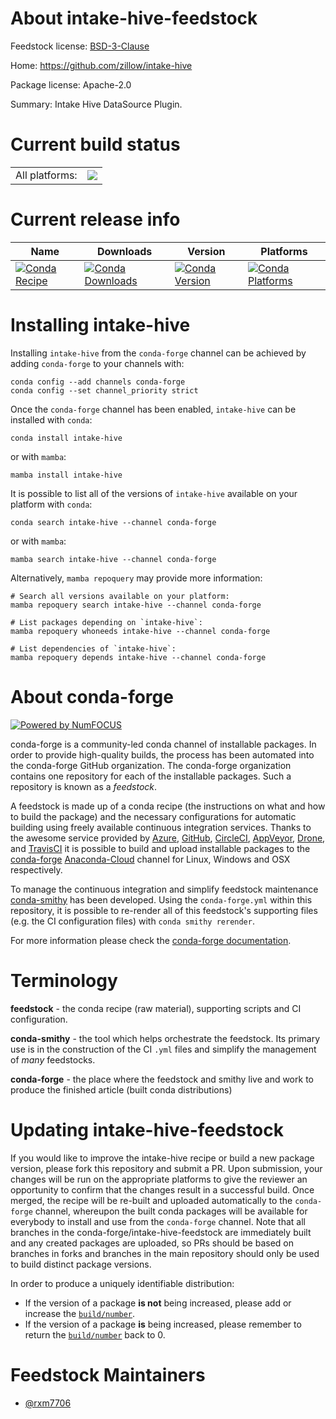 About intake-hive-feedstock
===========================

Feedstock license: [BSD-3-Clause](https://github.com/conda-forge/intake-hive-feedstock/blob/main/LICENSE.txt)

Home: https://github.com/zillow/intake-hive

Package license: Apache-2.0

Summary: Intake Hive DataSource Plugin.

Current build status
====================


<table><tr><td>All platforms:</td>
    <td>
      <a href="https://dev.azure.com/conda-forge/feedstock-builds/_build/latest?definitionId=19178&branchName=main">
        <img src="https://dev.azure.com/conda-forge/feedstock-builds/_apis/build/status/intake-hive-feedstock?branchName=main">
      </a>
    </td>
  </tr>
</table>

Current release info
====================

| Name | Downloads | Version | Platforms |
| --- | --- | --- | --- |
| [![Conda Recipe](https://img.shields.io/badge/recipe-intake--hive-green.svg)](https://anaconda.org/conda-forge/intake-hive) | [![Conda Downloads](https://img.shields.io/conda/dn/conda-forge/intake-hive.svg)](https://anaconda.org/conda-forge/intake-hive) | [![Conda Version](https://img.shields.io/conda/vn/conda-forge/intake-hive.svg)](https://anaconda.org/conda-forge/intake-hive) | [![Conda Platforms](https://img.shields.io/conda/pn/conda-forge/intake-hive.svg)](https://anaconda.org/conda-forge/intake-hive) |

Installing intake-hive
======================

Installing `intake-hive` from the `conda-forge` channel can be achieved by adding `conda-forge` to your channels with:

```
conda config --add channels conda-forge
conda config --set channel_priority strict
```

Once the `conda-forge` channel has been enabled, `intake-hive` can be installed with `conda`:

```
conda install intake-hive
```

or with `mamba`:

```
mamba install intake-hive
```

It is possible to list all of the versions of `intake-hive` available on your platform with `conda`:

```
conda search intake-hive --channel conda-forge
```

or with `mamba`:

```
mamba search intake-hive --channel conda-forge
```

Alternatively, `mamba repoquery` may provide more information:

```
# Search all versions available on your platform:
mamba repoquery search intake-hive --channel conda-forge

# List packages depending on `intake-hive`:
mamba repoquery whoneeds intake-hive --channel conda-forge

# List dependencies of `intake-hive`:
mamba repoquery depends intake-hive --channel conda-forge
```


About conda-forge
=================

[![Powered by
NumFOCUS](https://img.shields.io/badge/powered%20by-NumFOCUS-orange.svg?style=flat&colorA=E1523D&colorB=007D8A)](https://numfocus.org)

conda-forge is a community-led conda channel of installable packages.
In order to provide high-quality builds, the process has been automated into the
conda-forge GitHub organization. The conda-forge organization contains one repository
for each of the installable packages. Such a repository is known as a *feedstock*.

A feedstock is made up of a conda recipe (the instructions on what and how to build
the package) and the necessary configurations for automatic building using freely
available continuous integration services. Thanks to the awesome service provided by
[Azure](https://azure.microsoft.com/en-us/services/devops/), [GitHub](https://github.com/),
[CircleCI](https://circleci.com/), [AppVeyor](https://www.appveyor.com/),
[Drone](https://cloud.drone.io/welcome), and [TravisCI](https://travis-ci.com/)
it is possible to build and upload installable packages to the
[conda-forge](https://anaconda.org/conda-forge) [Anaconda-Cloud](https://anaconda.org/)
channel for Linux, Windows and OSX respectively.

To manage the continuous integration and simplify feedstock maintenance
[conda-smithy](https://github.com/conda-forge/conda-smithy) has been developed.
Using the ``conda-forge.yml`` within this repository, it is possible to re-render all of
this feedstock's supporting files (e.g. the CI configuration files) with ``conda smithy rerender``.

For more information please check the [conda-forge documentation](https://conda-forge.org/docs/).

Terminology
===========

**feedstock** - the conda recipe (raw material), supporting scripts and CI configuration.

**conda-smithy** - the tool which helps orchestrate the feedstock.
                   Its primary use is in the construction of the CI ``.yml`` files
                   and simplify the management of *many* feedstocks.

**conda-forge** - the place where the feedstock and smithy live and work to
                  produce the finished article (built conda distributions)


Updating intake-hive-feedstock
==============================

If you would like to improve the intake-hive recipe or build a new
package version, please fork this repository and submit a PR. Upon submission,
your changes will be run on the appropriate platforms to give the reviewer an
opportunity to confirm that the changes result in a successful build. Once
merged, the recipe will be re-built and uploaded automatically to the
`conda-forge` channel, whereupon the built conda packages will be available for
everybody to install and use from the `conda-forge` channel.
Note that all branches in the conda-forge/intake-hive-feedstock are
immediately built and any created packages are uploaded, so PRs should be based
on branches in forks and branches in the main repository should only be used to
build distinct package versions.

In order to produce a uniquely identifiable distribution:
 * If the version of a package **is not** being increased, please add or increase
   the [``build/number``](https://docs.conda.io/projects/conda-build/en/latest/resources/define-metadata.html#build-number-and-string).
 * If the version of a package **is** being increased, please remember to return
   the [``build/number``](https://docs.conda.io/projects/conda-build/en/latest/resources/define-metadata.html#build-number-and-string)
   back to 0.

Feedstock Maintainers
=====================

* [@rxm7706](https://github.com/rxm7706/)

